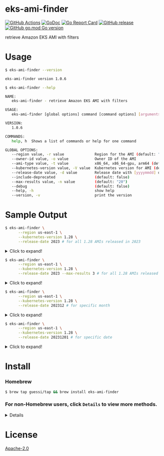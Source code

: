 # eks-ami-finder

[![GitHub Actions](https://github.com/guessi/eks-ami-finder/actions/workflows/go.yml/badge.svg?branch=master)](https://github.com/guessi/eks-ami-finder/actions/workflows/go.yml)
[![GoDoc](https://godoc.org/github.com/guessi/eks-ami-finder?status.svg)](https://godoc.org/github.com/guessi/eks-ami-finder)
[![Go Report Card](https://goreportcard.com/badge/github.com/guessi/eks-ami-finder)](https://goreportcard.com/report/github.com/guessi/eks-ami-finder)
[![GitHub release](https://img.shields.io/github/release/guessi/eks-ami-finder.svg)](https://github.com/guessi/eks-ami-finder/releases/latest)
[![GitHub go.mod Go version](https://img.shields.io/github/go-mod/go-version/guessi/eks-ami-finder)](https://github.com/guessi/eks-ami-finder/blob/master/go.mod)

retrieve Amazon EKS AMI with filters

# Usage

```bash
$ eks-ami-finder --version

eks-ami-finder version 1.0.6
```

```bash
$ eks-ami-finder --help

NAME:
   eks-ami-finder - retrieve Amazon EKS AMI with filters

USAGE:
   eks-ami-finder [global options] command [command options] [arguments...]

VERSION:
   1.0.6

COMMANDS:
   help, h  Shows a list of commands or help for one command

GLOBAL OPTIONS:
   --region value, -r value              Region for the AMI (default: "us-east-1")
   --owner-id value, -o value            Owner ID of the AMI
   --ami-type value, -t value            x86_64, x86_64-gpu, arm64 (default: "x86_64")
   --kubernetes-version value, -V value  Kubernetes version for AMI (default: "1.29")
   --release-date value, -d value        Release date with [yyyymmdd] date string format
   --include-deprecated                  (default: false)
   --max-results value, -n value         (default: "20")
   --debug                               (default: false)
   --help, -h                            show help
   --version, -v                         print the version
```

# Sample Output

```bash
$ eks-ami-finder \
      --region us-east-1 \
      --kubernetes-version 1.28 \
      --release-date 2023 # for all 1.28 AMIs released in 2023
```

<details>
<summary>Click to expand!</summary>

```
+-----------+-----------------------+--------------------------------+-------------------------------------------------------------------------------------+--------------------------+
| Region    | AMI ID                | Name                           | Description                                                                         | DeprecationTime          |
+-----------+-----------------------+--------------------------------+-------------------------------------------------------------------------------------+--------------------------+
| us-east-1 | ami-0d881c8e9d4844a86 | amazon-eks-node-1.28-v20231230 | EKS Kubernetes Worker AMI with AmazonLinux2 image, (k8s: 1.28.3, containerd: 1.7.*) | 2025-12-30T08:27:35.000Z |
| us-east-1 | ami-0df88a6d3d96762e8 | amazon-eks-node-1.28-v20231201 | EKS Kubernetes Worker AMI with AmazonLinux2 image, (k8s: 1.28.3, containerd: 1.7.*) | 2025-12-04T00:06:54.000Z |
| us-east-1 | ami-0e0b0f2cb811d16b0 | amazon-eks-node-1.28-v20231116 | EKS Kubernetes Worker AMI with AmazonLinux2 image, (k8s: 1.28.3, containerd: 1.6.*) | 2025-11-16T08:14:03.000Z |
| us-east-1 | ami-02872df47199586cc | amazon-eks-node-1.28-v20231106 | EKS Kubernetes Worker AMI with AmazonLinux2 image, (k8s: 1.28.3, containerd: 1.6.*) | 2025-11-07T19:18:57.000Z |
| us-east-1 | ami-0c97930d0d19e564a | amazon-eks-node-1.28-v20231027 | EKS Kubernetes Worker AMI with AmazonLinux2 image, (k8s: 1.28.2, containerd: 1.6.*) | 2025-10-27T05:45:38.000Z |
| us-east-1 | ami-0dd7006cb3a28d563 | amazon-eks-node-1.28-v20231002 | EKS Kubernetes Worker AMI with AmazonLinux2 image, (k8s: 1.28.1, containerd: 1.6.*) | 2025-10-03T04:21:57.000Z |
| us-east-1 | ami-0164b8ae1906d3372 | amazon-eks-node-1.28-v20230919 | EKS Kubernetes Worker AMI with AmazonLinux2 image, (k8s: 1.28.1, containerd: 1.6.*) | 2025-09-20T19:16:35.000Z |
+-----------+-----------------------+--------------------------------+-------------------------------------------------------------------------------------+--------------------------+
```
</details>

```bash
$ eks-ami-finder \
      --region us-east-1 \
      --kubernetes-version 1.28 \
      --release-date 2023 --max-results 3 # for all 1.28 AMIs released in 2023 and show only most recent 3 releases.
```

<details>
<summary>Click to expand!</summary>
```
+-----------+-----------------------+--------------------------------+-------------------------------------------------------------------------------------+--------------------------+
| Region    | AMI ID                | Name                           | Description                                                                         | DeprecationTime          |
+-----------+-----------------------+--------------------------------+-------------------------------------------------------------------------------------+--------------------------+
| us-east-1 | ami-0d881c8e9d4844a86 | amazon-eks-node-1.28-v20231230 | EKS Kubernetes Worker AMI with AmazonLinux2 image, (k8s: 1.28.3, containerd: 1.7.*) | 2025-12-30T08:27:35.000Z |
| us-east-1 | ami-0df88a6d3d96762e8 | amazon-eks-node-1.28-v20231201 | EKS Kubernetes Worker AMI with AmazonLinux2 image, (k8s: 1.28.3, containerd: 1.7.*) | 2025-12-04T00:06:54.000Z |
| us-east-1 | ami-0e0b0f2cb811d16b0 | amazon-eks-node-1.28-v20231116 | EKS Kubernetes Worker AMI with AmazonLinux2 image, (k8s: 1.28.3, containerd: 1.6.*) | 2025-11-16T08:14:03.000Z |
+-----------+-----------------------+--------------------------------+-------------------------------------------------------------------------------------+--------------------------+
```
</details>

```bash
$ eks-ami-finder \
      --region us-east-1 \
      --kubernetes-version 1.28 \
      --release-date 202312 # for specific month
```

<details>
<summary>Click to expand!</summary>

```
+-----------+-----------------------+--------------------------------+-------------------------------------------------------------------------------------+--------------------------+
| Region    | AMI ID                | Name                           | Description                                                                         | DeprecationTime          |
+-----------+-----------------------+--------------------------------+-------------------------------------------------------------------------------------+--------------------------+
| us-east-1 | ami-0d881c8e9d4844a86 | amazon-eks-node-1.28-v20231230 | EKS Kubernetes Worker AMI with AmazonLinux2 image, (k8s: 1.28.3, containerd: 1.7.*) | 2025-12-30T08:27:35.000Z |
| us-east-1 | ami-0df88a6d3d96762e8 | amazon-eks-node-1.28-v20231201 | EKS Kubernetes Worker AMI with AmazonLinux2 image, (k8s: 1.28.3, containerd: 1.7.*) | 2025-12-04T00:06:54.000Z |
+-----------+-----------------------+--------------------------------+-------------------------------------------------------------------------------------+--------------------------+
```
</details>

```bash
$ eks-ami-finder \
      --region us-east-1 \
      --kubernetes-version 1.28 \
      --release-date 20231201 # for specific date
```

<details>
<summary>Click to expand!</summary>

```
+-----------+-----------------------+--------------------------------+-------------------------------------------------------------------------------------+--------------------------+
| Region    | AMI ID                | Name                           | Description                                                                         | DeprecationTime          |
+-----------+-----------------------+--------------------------------+-------------------------------------------------------------------------------------+--------------------------+
| us-east-1 | ami-0df88a6d3d96762e8 | amazon-eks-node-1.28-v20231201 | EKS Kubernetes Worker AMI with AmazonLinux2 image, (k8s: 1.28.3, containerd: 1.7.*) | 2025-12-04T00:06:54.000Z |
+-----------+-----------------------+--------------------------------+-------------------------------------------------------------------------------------+--------------------------+
```
</details>

# Install

### Homebrew

```bash
$ brew tap guessi/tap && brew install eks-ami-finder
```

### For non-Homebrew users, click `Details` to view more methods.

<details>

### For Linux users

```bash
$ curl -fsSL https://github.com/guessi/eks-ami-finder/releases/latest/download/eks-ami-finder-Linux-$(uname -m).tar.gz -o - | tar zxvf -
$ mv ./eks-ami-finder /usr/local/bin/eks-ami-finder
```

### For macOS users

```bash
$ curl -fsSL https://github.com/guessi/eks-ami-finder/releases/latest/download/eks-ami-finder-Darwin-$(uname -m).tar.gz -o - | tar zxvf -
$ mv ./eks-ami-finder /usr/local/bin/eks-ami-finder
```

### For Windows users

```powershell
PS> $SRC = 'https://github.com/guessi/eks-ami-finder/releases/latest/download/eks-ami-finder-Windows-x86_64.tar.gz'
PS> $DST = 'C:\Temp\eks-ami-finder-Windows-x86_64.tar.gz'
PS> Invoke-RestMethod -Uri $SRC -OutFile $DST
```
</details>

# License

[Apache-2.0](LICENSE)
